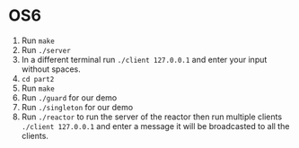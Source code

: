 # OS6

1. Run `make`
2. Run `./server`
3. In a different terminal run `./client 127.0.0.1` and enter your input without spaces.
4. `cd part2`
5. Run `make`
6. Run `./guard` for our demo
7. Run `./singleton` for our demo
8. Run `./reactor` to run the server of the reactor then run multiple clients `./client 127.0.0.1` and enter a message it will be broadcasted to all the clients.
